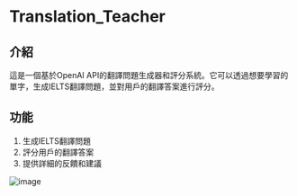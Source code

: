 # Translation_Teacher

## 介紹

這是一個基於OpenAI API的翻譯問題生成器和評分系統。它可以透過想要學習的單字，生成IELTS翻譯問題，並對用戶的翻譯答案進行評分。

## 功能

1. 生成IELTS翻譯問題
2. 評分用戶的翻譯答案
3. 提供詳細的反饋和建議

![image](./image/first_page.png)
